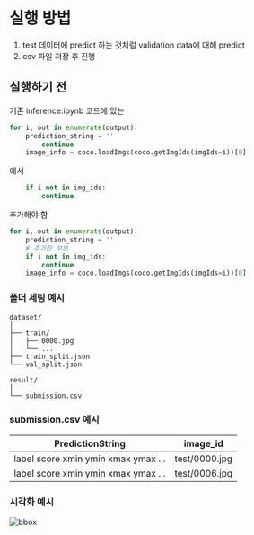# 실행 방법
1. test 데이터에 predict 하는 것처럼 validation data에 대해 predict
2. csv 파일 저장 후 진행

## 실행하기 전
기존 inference.ipynb 코드에 있는
```python
for i, out in enumerate(output):
    prediction_string = ''
        continue
    image_info = coco.loadImgs(coco.getImgIds(imgIds=i))[0]
```
에서
```python
    if i not in img_ids:
        continue
```
추가해야 함
```python
for i, out in enumerate(output):
    prediction_string = ''
    # 추가한 부분
    if i not in img_ids:
        continue
    image_info = coco.loadImgs(coco.getImgIds(imgIds=i))[0]
```
### 폴더 세팅 예시

```
dataset/
│
├── train/
│   ├── 0000.jpg
│   └── ... 
├── train_split.json
└── val_split.json

result/                         
│
└── submission.csv
```

### submission.csv 예시
                    
PredictionString  | image_id
------------- | -------------
label score xmin ymin xmax ymax ...  | test/0000.jpg
label score xmin ymin xmax ymax ...  | test/0006.jpg

### 시각화 예시
![bbox](https://github.com/user-attachments/assets/b5469f47-d207-4af6-8524-fecfc7a95ca9)